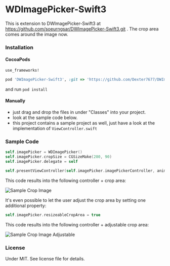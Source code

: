 WDImagePicker-Swift3
=============
This is extension to DWImagePicker-Swift3 at https://github.com/soeurngsar/DWImagePicker-Swift3.git . The crop area comes around the image now. 

### Installation

#### CocoaPods

```ruby
use_frameworks!

pod 'DWImagePicker-Swift3', :git => 'https://github.com/Dexter7677/DWImagePicker-Swift3.git', :branch => "master"
```
and run `pod install`

#### Manually

- just drag and drop the files in under "Classes" into your project.
- look at the sample code below.
- this project contains a sample project as well, just have a look at the implementation of `ViewController.swift`

### Sample Code

```swift
self.imagePicker = WDImagePicker()
self.imagePicker.cropSize = CGSizeMake(280, 90)
self.imagePicker.delegate = self

self.presentViewController(self.imagePicker.imagePickerController, animated: true, completion: nil)
```

This code results into the following controller + crop area:

![Sample Crop Image](https://raw.githubusercontent.com/justwudi/WDImagePicker/master/screenshot1.png)

It's even possible to let the user adjust the crop area by setting one additional property:

```swift
self.imagePicker.resizeableCropArea = true
```

This code results into the following controller + adjustable crop area:

![Sample Crop Image Adjustable](https://raw.githubusercontent.com/justwudi/WDImagePicker/master/screenshot2.png)

### License
Under MIT. See license file for details.




